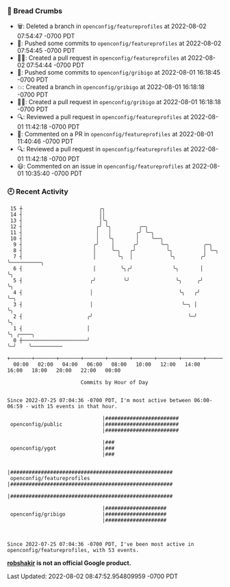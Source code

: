 ### 🍞 Bread Crumbs

 * 🗑: Deleted a branch in `openconfig/featureprofiles` at 2022-08-02 07:54:47 -0700 PDT
 * 🚢: Pushed some commits to `openconfig/featureprofiles` at 2022-08-02 07:54:45 -0700 PDT
 * ✍🏼: Created a pull request in `openconfig/featureprofiles` at 2022-08-02 07:54:44 -0700 PDT
 * 🚢: Pushed some commits to `openconfig/gribigo` at 2022-08-01 16:18:45 -0700 PDT
 * 💥: Created a branch in `openconfig/gribigo` at 2022-08-01 16:18:18 -0700 PDT
 * ✍🏼: Created a pull request in `openconfig/gribigo` at 2022-08-01 16:18:18 -0700 PDT
 * 🔍: Reviewed a pull request in  `openconfig/featureprofiles` at 2022-08-01 11:42:18 -0700 PDT
 * 💬: Commented on a PR in  `openconfig/featureprofiles` at 2022-08-01 11:40:46 -0700 PDT
 * 🔍: Reviewed a pull request in  `openconfig/featureprofiles` at 2022-08-01 11:42:18 -0700 PDT
 * 😃: Commented on an issue in `openconfig/featureprofiles` at 2022-08-01 10:35:40 -0700 PDT

### 🕘 Recent Activity
```
 15 ┼                         ╭╮
 14 ┤                         ││
 13 ┤                         │╰╮
 12 ┤                        ╭╯ ╰╮         ╭─╮
 11 ┤                        │   │        ╭╯ ╰─╮
 10 ┤                        │   ╰╮       │    ╰──╮
  9 ┤                       ╭╯    │      ╭╯       ╰─╮           ╭─╮
  8 ┤                       │     ╰─╮   ╭╯          ╰╮          │ ╰─╮
  7 ┤                       │       ╰╮  │            ╰╮        ╭╯   ╰──────────╮
  6 ┤                       │        ╰╮╭╯             ╰╮       │               ╰╮
  5 ┤                      ╭╯         ╰╯               ╰╮     ╭╯                ╰╮
  4 ┤                      │                            ╰╮   ╭╯                  ╰─╮
  3 ┤                      │                             ╰─╮ │                     ╰╮
  2 ┤                     ╭╯                               ╰─╯                      ╰╮
  1 ┤                     │                                                          ╰╮ ╭────╮
  0 ┼─────────────────────╯                                                           ╰─╯    ╰──────────
    +───────+───────+───────+───────+───────+───────+───────+───────+───────+───────+───────+───────+────
  00:00   02:00   04:00   06:00   08:00   10:00   12:00   14:00   16:00   18:00   20:00   22:00   00:00   

						Commits by Hour of Day


Since 2022-07-25 07:04:36 -0700 PDT, I'm most active between 06:00-06:59 - with 15 events in that hour.

```



```
                               |########################
 openconfig/public             |########################
                               |########################

                               |###
 openconfig/ygot               |###
                               |###

                               |#####################################################
 openconfig/featureprofiles    |#####################################################
                               |#####################################################

                               |####################
 openconfig/gribigo            |####################
                               |####################



Since 2022-07-25 07:04:36 -0700 PDT, I've been most active in openconfig/featureprofiles, with 53 events.

```
**[robshakir](mailto:robjs@google.com) is not an official Google product.**  


Last Updated: 2022-08-02 08:47:52.954809959 -0700 PDT
